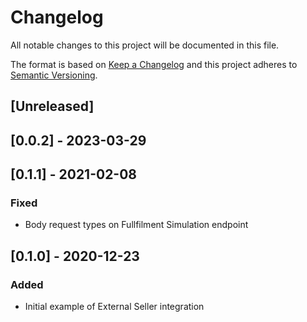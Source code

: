 # Changelog

All notable changes to this project will be documented in this file.

The format is based on [Keep a Changelog](http://keepachangelog.com/en/1.0.0/)
and this project adheres to [Semantic Versioning](http://semver.org/spec/v2.0.0.html).

## [Unreleased]

## [0.0.2] - 2023-03-29

## [0.1.1] - 2021-02-08
### Fixed
- Body request types on Fullfilment Simulation endpoint

## [0.1.0] - 2020-12-23

### Added

- Initial example of External Seller integration
